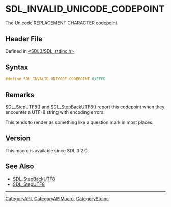 # SDL_INVALID_UNICODE_CODEPOINT

The Unicode REPLACEMENT CHARACTER codepoint.

## Header File

Defined in [<SDL3/SDL_stdinc.h>](https://github.com/libsdl-org/SDL/blob/main/include/SDL3/SDL_stdinc.h)

## Syntax

```c
#define SDL_INVALID_UNICODE_CODEPOINT 0xFFFD
```

## Remarks

[SDL_StepUTF8](SDL_StepUTF8)() and [SDL_StepBackUTF8](SDL_StepBackUTF8)()
report this codepoint when they encounter a UTF-8 string with encoding
errors.

This tends to render as something like a question mark in most places.

## Version

This macro is available since SDL 3.2.0.

## See Also

- [SDL_StepBackUTF8](SDL_StepBackUTF8)
- [SDL_StepUTF8](SDL_StepUTF8)

----
[CategoryAPI](CategoryAPI), [CategoryAPIMacro](CategoryAPIMacro), [CategoryStdinc](CategoryStdinc)

